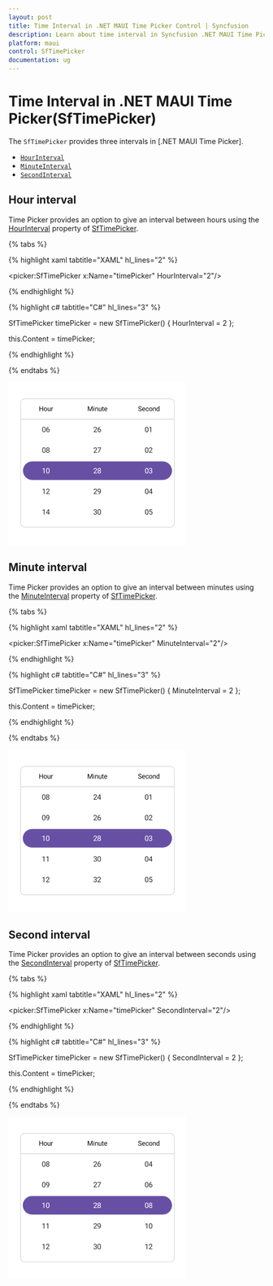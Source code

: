 ```yaml
---
layout: post
title: Time Interval in .NET MAUI Time Picker Control | Syncfusion
description: Learn about time interval in Syncfusion .NET MAUI Time Picker (SfTimePicker) control and its basic features.
platform: maui
control: SfTimePicker
documentation: ug
---
```


# Time Interval in .NET MAUI Time Picker(SfTimePicker)

The `SfTimePicker` provides three intervals in [.NET MAUI Time Picker].

 * [`HourInterval`](https://help.syncfusion.com/cr/maui/Syncfusion.Maui.Picker.SfTimePicker.html#Syncfusion_Maui_Picker_SfTimePicker_HourInterval)
 * [`MinuteInterval`](https://help.syncfusion.com/cr/maui/Syncfusion.Maui.Picker.SfTimePicker.html#Syncfusion_Maui_Picker_SfTimePicker_MinuteInterval)
 * [`SecondInterval`](https://help.syncfusion.com/cr/maui/Syncfusion.Maui.Picker.SfTimePicker.html#Syncfusion_Maui_Picker_SfTimePicker_SecondInterval)

## Hour interval

Time Picker provides an option to give an interval between hours using the [HourInterval](https://help.syncfusion.com/cr/maui/Syncfusion.Maui.Picker.SfTimePicker.html#Syncfusion_Maui_Picker_SfTimePicker_HourInterval) property of [SfTimePicker](https://help.syncfusion.com/cr/maui/Syncfusion.Maui.Picker.SfTimePicker.html).

{% tabs %}

{% highlight xaml tabtitle="XAML" hl_lines="2" %}

<picker:SfTimePicker x:Name="timePicker"
                     HourInterval="2"/>

{% endhighlight %}

{% highlight c# tabtitle="C#" hl_lines="3" %}  

SfTimePicker timePicker = new SfTimePicker()
{
    HourInterval = 2
};

this.Content = timePicker;

{% endhighlight %}

{% endtabs %}

![Hour interval in .NET MAUI Date picker.](images/intervals/maui-time-picker-hour-interval.png)

## Minute interval

Time Picker provides an option to give an interval between minutes using the [MinuteInterval](https://help.syncfusion.com/cr/maui/Syncfusion.Maui.Picker.SfTimePicker.html#Syncfusion_Maui_Picker_SfTimePicker_MinuteInterval) property of [SfTimePicker](https://help.syncfusion.com/cr/maui/Syncfusion.Maui.Picker.SfTimePicker.html).

{% tabs %}

{% highlight xaml tabtitle="XAML" hl_lines="2" %}

<picker:SfTimePicker x:Name="timePicker"
                     MinuteInterval="2"/>

{% endhighlight %}

{% highlight c# tabtitle="C#" hl_lines="3" %}  

SfTimePicker timePicker = new SfTimePicker()
{
    MinuteInterval = 2
};

this.Content = timePicker;

{% endhighlight %}

{% endtabs %}

![Minute interval in .NET MAUI Date picker.](images/intervals/maui-time-picker-minute-interval.png)

## Second interval

Time Picker provides an option to give an interval between seconds using the [SecondInterval](https://help.syncfusion.com/cr/maui/Syncfusion.Maui.Picker.SfTimePicker.html#Syncfusion_Maui_Picker_SfTimePicker_SecondInterval) property of [SfTimePicker](https://help.syncfusion.com/cr/maui/Syncfusion.Maui.Picker.SfTimePicker.html).

{% tabs %}

{% highlight xaml tabtitle="XAML" hl_lines="2" %}

<picker:SfTimePicker x:Name="timePicker"
                     SecondInterval="2"/>

{% endhighlight %}

{% highlight c# tabtitle="C#" hl_lines="3" %}  

SfTimePicker timePicker = new SfTimePicker()
{
    SecondInterval = 2
};

this.Content = timePicker;

{% endhighlight %}

{% endtabs %}

![Second interval in .NET MAUI Date picker.](images/intervals/maui-time-picker-second-interval.png)